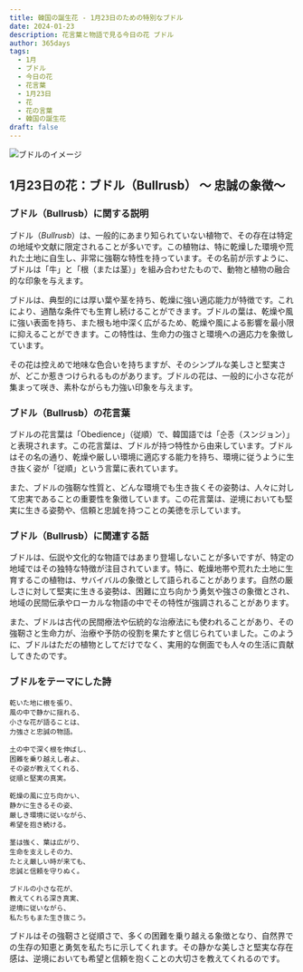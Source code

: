 ```yaml
---
title: 韓国の誕生花 - 1月23日のための特別なブドル
date: 2024-01-23
description: 花言葉と物語で見る今日の花 ブドル
author: 365days
tags:
  - 1月
  - ブドル
  - 今日の花
  - 花言葉
  - 1月23日
  - 花
  - 花の言葉
  - 韓国の誕生花
draft: false
---
```


![ブドルのイメージ](https://cdn.pixabay.com/photo/2015/07/13/16/03/reeds-843366_1280.jpg#center)


## 1月23日の花：ブドル（Bullrusb） ～ 忠誠の象徴～

### ブドル（Bullrusb）に関する説明

ブドル（*Bullrusb*）は、一般的にあまり知られていない植物で、その存在は特定の地域や文献に限定されることが多いです。この植物は、特に乾燥した環境や荒れた土地に自生し、非常に強靭な特性を持っています。その名前が示すように、ブドルは「牛」と「根（または茎）」を組み合わせたもので、動物と植物の融合的な印象を与えます。

ブドルは、典型的には厚い葉や茎を持ち、乾燥に強い適応能力が特徴です。これにより、過酷な条件でも生育し続けることができます。ブドルの葉は、乾燥や風に強い表面を持ち、また根も地中深く広がるため、乾燥や風による影響を最小限に抑えることができます。この特性は、生命力の強さと環境への適応力を象徴しています。

その花は控えめで地味な色合いを持ちますが、そのシンプルな美しさと堅実さが、どこか惹きつけられるものがあります。ブドルの花は、一般的に小さな花が集まって咲き、素朴ながらも力強い印象を与えます。

### ブドル（Bullrusb）の花言葉

ブドルの花言葉は「Obedience」（従順）で、韓国語では「순종（スンジョン）」と表現されます。この花言葉は、ブドルが持つ特性から由来しています。ブドルはその名の通り、乾燥や厳しい環境に適応する能力を持ち、環境に従うように生き抜く姿が「従順」という言葉に表れています。

また、ブドルの強靭な性質と、どんな環境でも生き抜くその姿勢は、人々に対して忠実であることの重要性を象徴しています。この花言葉は、逆境においても堅実に生きる姿勢や、信頼と忠誠を持つことの美徳を示しています。

### ブドル（Bullrusb）に関連する話

ブドルは、伝説や文化的な物語ではあまり登場しないことが多いですが、特定の地域ではその独特な特徴が注目されています。特に、乾燥地帯や荒れた土地に生育するこの植物は、サバイバルの象徴として語られることがあります。自然の厳しさに対して堅実に生きる姿勢は、困難に立ち向かう勇気や強さの象徴とされ、地域の民間伝承やローカルな物語の中でその特性が強調されることがあります。

また、ブドルは古代の民間療法や伝統的な治療法にも使われることがあり、その強靭さと生命力が、治療や予防の役割を果たすと信じられていました。このように、ブドルはただの植物としてだけでなく、実用的な側面でも人々の生活に貢献してきたのです。

### ブドルをテーマにした詩

	乾いた地に根を張り、  
	風の中で静かに揺れる、  
	小さな花が語ることは、  
	力強さと忠誠の物語。
	
	土の中で深く根を伸ばし、  
	困難を乗り越えし者よ、  
	その姿が教えてくれる、  
	従順と堅実の真実。
	
	乾燥の風に立ち向かい、  
	静かに生きるその姿、  
	厳しき環境に従いながら、  
	希望を抱き続ける。
	
	茎は強く、葉は広がり、  
	生命を支えしその力、  
	たとえ厳しい時が来ても、  
	忠誠と信頼を守りぬく。
	
	ブドルの小さな花が、  
	教えてくれる深き真実、  
	逆境に従いながら、  
	私たちもまた生き抜こう。

ブドルはその強靭さと従順さで、多くの困難を乗り越える象徴となり、自然界での生存の知恵と勇気を私たちに示してくれます。その静かな美しさと堅実な存在感は、逆境においても希望と信頼を抱くことの大切さを教えてくれるのです。